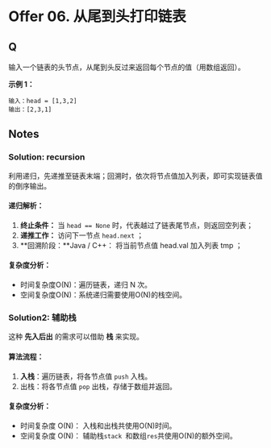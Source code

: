 # Offer 06. 从尾到头打印链表

## Q

输入一个链表的头节点，从尾到头反过来返回每个节点的值（用数组返回）。

**示例 1：**

```
输入：head = [1,3,2]
输出：[2,3,1]
```

## Notes

### Solution: recursion

利用递归，先递推至链表末端；回溯时，依次将节点值加入列表，即可实现链表值的倒序输出。

#### 递归解析：

1. **终止条件：** 当 `head == None` 时，代表越过了链表尾节点，则返回空列表；
2. **递推工作：** 访问下一节点 `head.next` ；
3. **回溯阶段：**Java / C++： 将当前节点值 head.val 加入列表 tmp ；

#### 复杂度分析：

- 时间复杂度O(N)：遍历链表，递归 N 次。
- 空间复杂度O(N)：系统递归需要使用O(N)的栈空间。

### Solution2: 辅助栈

这种 **先入后出** 的需求可以借助 **栈** 来实现。

#### 算法流程：

1. **入栈**：遍历链表，将各节点值 `push` 入栈。
2. 出栈：将各节点值 `pop` 出栈，存储于数组并返回。

#### 复杂度分析：

- 时间复杂度 O(N)： 入栈和出栈共使用O(N)时间。
- 空间复杂度 O(N)： 辅助栈`stack `和数组`res`共使用O(N)的额外空间。

